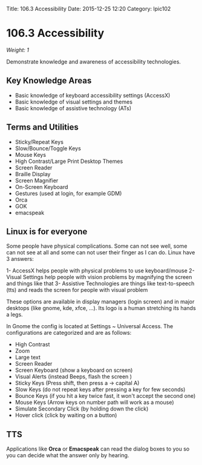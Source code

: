 Title: 106.3 Accessibility
Date: 2015-12-25 12:20
Category: lpic102


# 106.3 Accessibility
*Weight: 1*

Demonstrate knowledge and awareness of accessibility technologies.

## Key Knowledge Areas
- Basic knowledge of keyboard accessibility settings (AccessX)
- Basic knowledge of visual settings and themes
- Basic knowledge of assistive technology (ATs)

## Terms and Utilities
- Sticky/Repeat Keys
- Slow/Bounce/Toggle Keys
- Mouse Keys
- High Contrast/Large Print Desktop Themes
- Screen Reader
- Braille Display
- Screen Magnifier
- On-Screen Keyboard
- Gestures (used at login, for example GDM)
- Orca
- GOK
- emacspeak

## Linux is for everyone
Some people have physical complications. Some can not see well, some can not see at all and some can not user their finger as I can do. Linux have 3 answers:

1- AccessX helps people with physical problems to use keyboard/mouse
2- Visual Settings help people with vision problems by magnifying the screen and things like that
3- Assistive Technologies are things like text-to-speech (tts) and reads the screen for people with visual problem

These options are available in display managers (login screen) and in major desktops (like gnome, kde, xfce, ...). Its logo is a human stretching its hands a legs.

In Gnome the config is located at Settings ~ Universal Access. The configurations are categorized and are as follows:

- High Contrast
- Zoom
- Large text
- Screen Reader
- Screen Keyboard (show a keyboard on screen)
- Visual Alerts (instead Beeps, flash the screen )
- Sticky Keys (Press shift, then press a -> capital A)
- Slow Keys (do not repeat keys after pressing a key for few seconds)
- Bounce Keys (if you hit a key twice fast, it won't accept the second one)
- Mouse Keys (Arrow keys on number path will work as a mouse)
- Simulate Secondary Click (by holding down the click)
- Hover click (click by waiting on a button)

## TTS
Applications like **Orca** or **Emacspeak** can read the dialog boxes to you so you can decide what the answer only by hearing.
